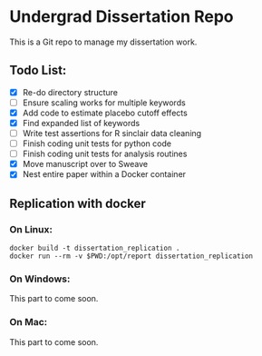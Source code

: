 # Undergrad Dissertation Repo
This is a Git repo to manage my dissertation work.

## Todo List:

- [x] Re-do directory structure
- [ ] Ensure scaling works for multiple keywords
- [x] Add code to estimate placebo cutoff effects
- [x] Find expanded list of keywords
- [ ] Write test assertions for R sinclair data cleaning
- [ ] Finish coding unit tests for python code
- [ ] Finish coding unit tests for analysis routines
- [x] Move manuscript over to Sweave
- [x] Nest entire paper within a Docker container

## Replication with docker
### On Linux:
```
docker build -t dissertation_replication .
docker run --rm -v $PWD:/opt/report dissertation_replication
```
### On Windows:
This part to come soon.
### On Mac:
This part to come soon.
